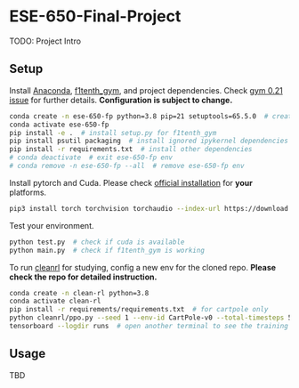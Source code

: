 # ESE-650-Final-Project

TODO: Project Intro

## Setup

Install [Anaconda](https://docs.anaconda.com/free/anaconda/install/index.html), [f1tenth_gym](https://github.com/f1tenth/f1tenth_gym), and project dependencies.
Check [gym 0.21 issue](https://github.com/openai/gym/issues/3176) for further details.
**Configuration is subject to change.**
```bash
conda create -n ese-650-fp python=3.8 pip=21 setuptools=65.5.0  # create a new conda env under the root dir
conda activate ese-650-fp
pip install -e .  # install setup.py for f1tenth_gym
pip install psutil packaging  # install ignored ipykernel dependencies
pip install -r requirements.txt  # install other dependencies
# conda deactivate  # exit ese-650-fp env
# conda remove -n ese-650-fp --all  # remove ese-650-fp env
```

Install pytorch and Cuda. Please check [official installation](https://pytorch.org/get-started/locally/) for **your** platforms.
```bash
pip3 install torch torchvision torchaudio --index-url https://download.pytorch.org/whl/cu118  # for Derek's PC
```

Test your environment.
```bash
python test.py  # check if cuda is available
python main.py  # check if f1tenth_gym is working
```

To run [cleanrl](https://github.com/vwxyzjn/cleanrl) for studying, config a new env for the cloned repo. **Please check the repo for detailed instruction.**  
```bash
conda create -n clean-rl python=3.8
conda activate clean-rl
pip install -r requirements/requirements.txt  # for cartpole only
python cleanrl/ppo.py --seed 1 --env-id CartPole-v0 --total-timesteps 50000 --capture_video  # cd ./videos for visualized results
tensorboard --logdir runs  # open another terminal to see the training process
```

## Usage

TBD